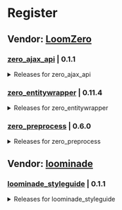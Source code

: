 # Register

## Vendor: [LoomZero](https://github.com/LoomZero?tab=repositories)

### [zero_ajax_api](https://github.com/LoomZero/zero_ajax_api) | 0.1.1
<details><summary>Releases for zero_ajax_api</summary>

- [version 0.1.1](https://github.com/LoomZero/zero_ajax_api/releases/tag/0.1.1)
- [version 0.1.0](https://github.com/LoomZero/zero_ajax_api/releases/tag/0.1.0)

</details>

### [zero_entitywrapper](https://github.com/LoomZero/zero_entitywrapper) | 0.11.4
<details><summary>Releases for zero_entitywrapper</summary>

- [version 0.11.4 - Auto extends trigger error when no extends preprocess](https://github.com/LoomZero/zero_entitywrapper/releases/tag/0.11.4)
- [version 0.11.3 - Update ViewWrapper include](https://github.com/LoomZero/zero_entitywrapper/releases/tag/0.11.3)
- [version 0.11.2 - ViewWrapper parameter $display bug](https://github.com/LoomZero/zero_entitywrapper/releases/tag/0.11.2)
- [version 0.11.1 - patch ignore access for entity and author](https://github.com/LoomZero/zero_entitywrapper/releases/tag/0.11.1)
- [version 0.11.0 - ViewWrapper include by views-view template](https://github.com/LoomZero/zero_entitywrapper/releases/tag/0.11.0)
- [version 0.10.0 - return type self & methods doc & language ViewWrapper support](https://github.com/LoomZero/zero_entitywrapper/releases/tag/0.10.0)
- [version 0.9.6 - language rework](https://github.com/LoomZero/zero_entitywrapper/releases/tag/0.9.6)
- [version 0.9.5 - language support for BaseWrapper and ->render()](https://github.com/LoomZero/zero_entitywrapper/releases/tag/0.9.5)
- [version 0.9.4 - set language support](https://github.com/LoomZero/zero_entitywrapper/releases/tag/0.9.4)
- [version 0.9.3 - Support LinkAttributes](https://github.com/LoomZero/zero_entitywrapper/releases/tag/0.9.3)
- [version 0.9.2 - PHP version and Documentation](https://github.com/LoomZero/zero_entitywrapper/releases/tag/0.9.2)
- [version 0.9.1 - RC version 1](https://github.com/LoomZero/zero_entitywrapper/releases/tag/0.9.1)
- [version 0.9.0 - RC version 1](https://github.com/LoomZero/zero_entitywrapper/releases/tag/0.9.0)
- [version 0.8.0 - Advanced access handling and config](https://github.com/LoomZero/zero_entitywrapper/releases/tag/0.8.0)
- [version 0.7.0 - add Author handling](https://github.com/LoomZero/zero_entitywrapper/releases/tag/0.7.0)
- [version 0.6.0 - Add file handle support](https://github.com/LoomZero/zero_entitywrapper/releases/tag/0.6.0)
- [version 0.5.0](https://github.com/LoomZero/zero_entitywrapper/releases/tag/0.5.0)
- [version 0.4.0](https://github.com/LoomZero/zero_entitywrapper/releases/tag/0.4.0)
- [version 0.3.5](https://github.com/LoomZero/zero_entitywrapper/releases/tag/0.3.5)
- [version 0.3.4](https://github.com/LoomZero/zero_entitywrapper/releases/tag/0.3.4)
- [version 0.3.3](https://github.com/LoomZero/zero_entitywrapper/releases/tag/0.3.3)
- [version 0.3.2](https://github.com/LoomZero/zero_entitywrapper/releases/tag/0.3.2)
- [version 0.3.1](https://github.com/LoomZero/zero_entitywrapper/releases/tag/0.3.1)
- [version 0.3.0](https://github.com/LoomZero/zero_entitywrapper/releases/tag/0.3.0)
- [version 0.2.7](https://github.com/LoomZero/zero_entitywrapper/releases/tag/0.2.7)
- [version 0.2.6](https://github.com/LoomZero/zero_entitywrapper/releases/tag/0.2.6)
- [version 0.2.5](https://github.com/LoomZero/zero_entitywrapper/releases/tag/0.2.5)
- [version 0.2.4](https://github.com/LoomZero/zero_entitywrapper/releases/tag/0.2.4)
- [version 0.2.3](https://github.com/LoomZero/zero_entitywrapper/releases/tag/0.2.3)
- [version 0.2.2](https://github.com/LoomZero/zero_entitywrapper/releases/tag/0.2.2)

</details>

### [zero_preprocess](https://github.com/LoomZero/zero_preprocess) | 0.6.0
<details><summary>Releases for zero_preprocess</summary>

- [version 0.6.0 - add js cookies support for components](https://github.com/LoomZero/zero_preprocess/releases/tag/0.6.0)
- [version 0.5.0 - Update ZeroComponent.js](https://github.com/LoomZero/zero_preprocess/releases/tag/0.5.0)
- [version 0.4.0](https://github.com/LoomZero/zero_preprocess/releases/tag/0.4.0)
- [version 0.3.0](https://github.com/LoomZero/zero_preprocess/releases/tag/0.3.0)
- [version 0.2.0](https://github.com/LoomZero/zero_preprocess/releases/tag/0.2.0)
- [version 0.1.2](https://github.com/LoomZero/zero_preprocess/releases/tag/0.1.2)
- [version 0.0.2](https://github.com/LoomZero/zero_preprocess/releases/tag/0.0.2)
- [version 0.0.1](https://github.com/LoomZero/zero_preprocess/releases/tag/0.0.1)

</details>


## Vendor: [loominade](https://github.com/loominade?tab=repositories)

### [loominade_styleguide](https://github.com/loominade/loominade_styleguide) | 0.1.1
<details><summary>Releases for loominade_styleguide</summary>

- [Here we go again](https://github.com/loominade/loominade_styleguide/releases/tag/0.1.1)

</details>

